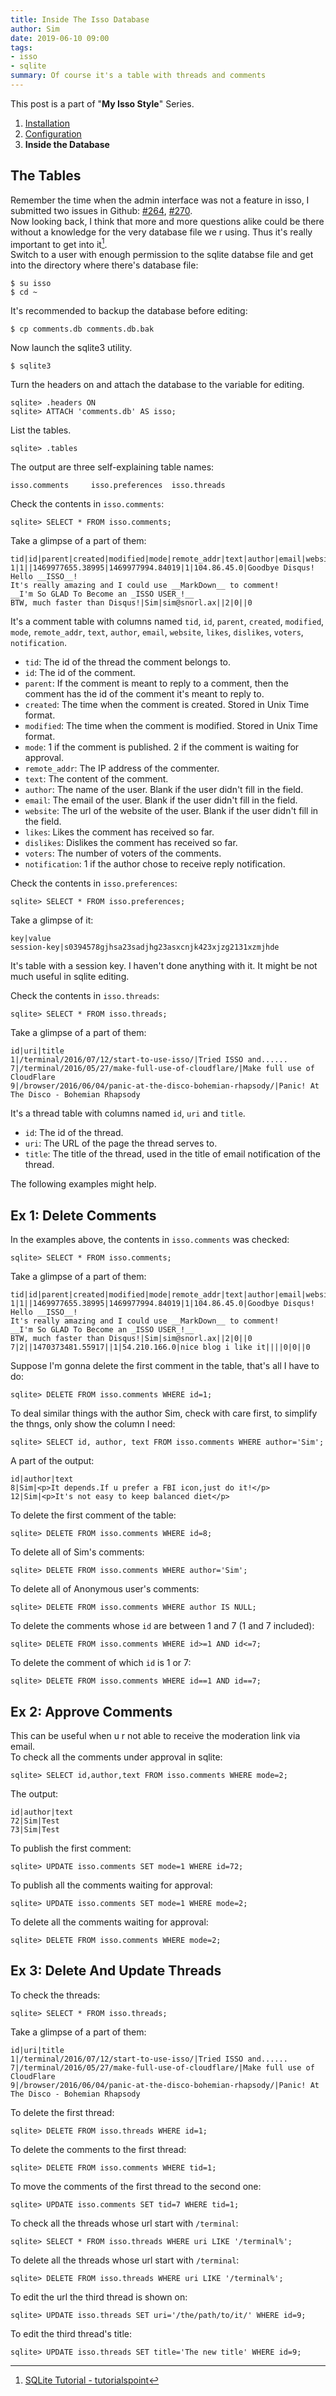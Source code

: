 ```yaml
---
title: Inside The Isso Database
author: Sim
date: 2019-06-10 09:00
tags:
- isso
- sqlite
summary: Of course it's a table with threads and comments
---
```


<div id="series">
        <p>This post is a part of "<b>My Isso Style</b>" Series.</p>
        <ol class="parts">
					<li>
					<a href="/terminal/2016/07/12/start-to-use-isso/">Installation</a>
					</li>
					<li>
					<a href="/terminal/2019/06/10/my-isso-configuration/">Configuration</a>
					</li>
					<li id="i">
					<b>Inside the Database</b>
					</li>
        </ol>
</div>

## The Tables

Remember the time when the admin interface was not a feature in isso, I submitted two issues in Github: <a href="https://github.com/posativ/isso/issues/264" target="_blank">#264</a>, <a href="https://github.com/posativ/isso/issues/270" target="_blank">#270</a>.  
Now looking back, I think that more and more questions alike could be there without a knowledge for the very database file we r using. Thus it's really important to get into it[^1].  
Switch to a user with enough permission to the sqlite databse file and get into the directory where there's database file:  
```
$ su isso
$ cd ~
```
It's recommended to backup the database before editing:  
```
$ cp comments.db comments.db.bak
```
Now launch the sqlite3 utility.  
```
$ sqlite3
```
Turn the headers on and attach the database to the variable for editing.  

```
sqlite> .headers ON
sqlite> ATTACH 'comments.db' AS isso;
```

List the tables.

```
sqlite> .tables
```

The output are three self-explaining table names:  
```
isso.comments     isso.preferences  isso.threads
```
Check the contents in `isso.comments`:  

```
sqlite> SELECT * FROM isso.comments;
```

Take a glimpse of a part of them:  
```
tid|id|parent|created|modified|mode|remote_addr|text|author|email|website|likes|dislikes|voters|notification
1|1||1469977655.38995|1469977994.84019|1|104.86.45.0|Goodbye Disqus!  
Hello __ISSO__!  
It's really amazing and I could use __MarkDown__ to comment!  
__I'm So GLAD To Become an _ISSO USER_!__  
BTW, much faster than Disqus!|Sim|sim@snorl.ax||2|0||0
```
It's a comment table with columns named `tid`, `id`, `parent`, `created`, `modified`, `mode`, `remote_addr`, `text`, `author`, `email`, `website`, `likes`, `dislikes`, `voters`, `notification`.  

* `tid`: The id of the thread the comment belongs to.  
* `id`: The id of the comment.  
* `parent`: If the comment is meant to reply to a comment, then the comment has the id of the comment it's meant to reply to.  
* `created`: The time when the comment is created. Stored in Unix Time format.  
* `modified`: The time when the comment is modified. Stored in Unix Time format.  
* `mode`: 1 if the comment is published. 2 if the comment is waiting for approval.  
* `remote_addr`: The IP address of the commenter.  
* `text`: The content of the comment.  
* `author`: The name of the user. Blank if the user didn't fill in the field.  
* `email`: The email of the user. Blank if the user didn't fill in the field.  
* `website`: The url of the website of the user. Blank if the user didn't fill in the field.  
* `likes`: Likes the comment has received so far.  
* `dislikes`: Dislikes the comment has received so far.  
* `voters`: The number of voters of the comments.  
* `notification`: 1 if the author chose to receive reply notification.  

Check the contents in `isso.preferences`:  

```
sqlite> SELECT * FROM isso.preferences;
```

Take a glimpse of it:  
```
key|value
session-key|s0394578gjhsa23sadjhg23asxcnjk423xjzg2131xzmjhde
```
It's table with a session key. I haven't done anything with it. It might be not much useful in sqlite editing.  

Check the contents in `isso.threads`:  

```
sqlite> SELECT * FROM isso.threads;
```

Take a glimpse of a part of them:  
```
id|uri|title
1|/terminal/2016/07/12/start-to-use-isso/|Tried ISSO and......
7|/terminal/2016/05/27/make-full-use-of-cloudflare/|Make full use of CloudFlare
9|/browser/2016/06/04/panic-at-the-disco-bohemian-rhapsody/|Panic! At The Disco - Bohemian Rhapsody
```
It's a thread table with columns named `id`, `uri` and `title`.  

* `id`: The id of the thread.  
* `uri`: The URL of the page the thread serves to.  
* `title`: The title of the thread, used in the title of email notification of the thread.

The following examples might help.   

## Ex 1: Delete Comments

In the examples above, the contents in `isso.comments` was checked:  

```
sqlite> SELECT * FROM isso.comments;
```

Take a glimpse of a part of them:  
```
tid|id|parent|created|modified|mode|remote_addr|text|author|email|website|likes|dislikes|voters|notification
1|1||1469977655.38995|1469977994.84019|1|104.86.45.0|Goodbye Disqus!  
Hello __ISSO__!  
It's really amazing and I could use __MarkDown__ to comment!  
__I'm So GLAD To Become an _ISSO USER_!__  
BTW, much faster than Disqus!|Sim|sim@snorl.ax||2|0||0
7|2||1470373481.55917||1|54.210.166.0|nice blog i like it||||0|0||0
```
Suppose I'm gonna delete the first comment in the table, that's all I have to do:  

```
sqlite> DELETE FROM isso.comments WHERE id=1;
```

To deal similar things with the author Sim, check with care first, to simplify the thngs, only show the column I need:  

```
sqlite> SELECT id, author, text FROM isso.comments WHERE author='Sim';
```

A part of the output:  

```
id|author|text
8|Sim|<p>It depends.If u prefer a FBI icon,just do it!</p>
12|Sim|<p>It's not easy to keep balanced diet</p>
```

To delete the first comment of the table:  

```
sqlite> DELETE FROM isso.comments WHERE id=8;
```

To delete all of Sim's comments:  

```
sqlite> DELETE FROM isso.comments WHERE author='Sim';
```

To delete all of Anonymous user's comments:  

```
sqlite> DELETE FROM isso.comments WHERE author IS NULL;
```

To delete the comments whose `id` are between 1 and 7 (1 and 7 included):  

```
sqlite> DELETE FROM isso.comments WHERE id>=1 AND id<=7;
```

To delete the comment of which `id` is 1 or 7:  

```
sqlite> DELETE FROM isso.comments WHERE id==1 AND id==7;
```

## Ex 2: Approve Comments

This can be useful when u r not able to receive the moderation link via email.  
To check all the comments under approval in sqlite:  

```
sqlite> SELECT id,author,text FROM isso.comments WHERE mode=2;
```

The output:  

```
id|author|text
72|Sim|Test
73|Sim|Test
```

To publish the first comment:  

```
sqlite> UPDATE isso.comments SET mode=1 WHERE id=72;
```

To publish all the comments waiting for approval:  

```
sqlite> UPDATE isso.comments SET mode=1 WHERE mode=2;
```

To delete all the comments waiting for approval:  

```
sqlite> DELETE FROM isso.comments WHERE mode=2;
```

## Ex 3: Delete And Update Threads

To check the threads:  

```
sqlite> SELECT * FROM isso.threads;
```

Take a glimpse of a part of them:  

```
id|uri|title
1|/terminal/2016/07/12/start-to-use-isso/|Tried ISSO and......
7|/terminal/2016/05/27/make-full-use-of-cloudflare/|Make full use of CloudFlare
9|/browser/2016/06/04/panic-at-the-disco-bohemian-rhapsody/|Panic! At The Disco - Bohemian Rhapsody
```

To delete the first thread:  

```
sqlite> DELETE FROM isso.threads WHERE id=1;
```

To delete the comments to the first thread:  

```
sqlite> DELETE FROM isso.comments WHERE tid=1;
```

To move the comments of the first thread to the second one:  

```
sqlite> UPDATE isso.comments SET tid=7 WHERE tid=1;
```

To check all the threads whose url start with `/terminal`:  

```
sqlite> SELECT * FROM isso.threads WHERE uri LIKE '/terminal%';
```

To delete all the threads whose url start with `/terminal`:  

```
sqlite> DELETE FROM isso.threads WHERE uri LIKE '/terminal%';
```

To edit the url the third thread is shown on:  

```
sqlite> UPDATE isso.threads SET uri='/the/path/to/it/' WHERE id=9;
```

To edit the third thread's title:  

```
sqlite> UPDATE isso.threads SET title='The new title' WHERE id=9;
```


[^1]: <a href="https://www.tutorialspoint.com/sqlite/index.htm" target="_blank">SQLite Tutorial - tutorialspoint</a>
